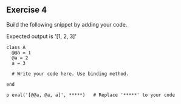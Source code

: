 Exercise 4
----------

Build the following snippet by adding your code.

Expected output is '[1, 2, 3]'

	class A
	  @@a = 1
	  @a = 2
	  a = 3
	  
	  # Write your code here. Use binding method. 
	  
	end
	
	p eval('[@@a, @a, a]', *****)   # Replace '*****' to your code
